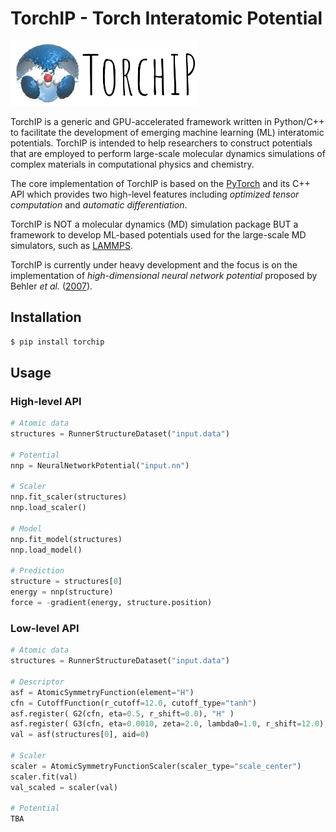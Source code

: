 <!-- # TorchIP - A Framework for Machine Learning Interatomic Potential Development -->
# TorchIP - Torch Interatomic Potential

<!-- 
╭━━━━╮╱╱╱╱╱╱╭╮╱╭━━┳━━━╮ \
┃╭╮╭╮┃╱╱╱╱╱╱┃┃╱╰┫┣┫╭━╮┃ \
╰╯┃┃┣┻━┳━┳━━┫╰━╮┃┃┃╰━╯┃ \
╱╱┃┃┃╭╮┃╭┫╭━┫╭╮┃┃┃┃╭━━╯ \
╱╱┃┃┃╰╯┃┃┃╰━┫┃┃┣┫┣┫┃    \
╱╱╰╯╰━━┻╯╰━━┻╯╰┻━━┻╯    
 -->

<img src="./docs/images/logo.png" alt="NNP" width="300"/>

<!-- ## What is it? -->
TorchIP is a generic and GPU-accelerated framework written in Python/C++ to facilitate the development of emerging machine learning (ML) interatomic potentials. 
TorchIP is intended to help researchers to construct potentials that are employed to perform large-scale molecular dynamics simulations of complex materials in computational physics and chemistry.

The core implementation of TorchIP is based on the [PyTorch](https://github.com/pytorch/pytorch) and its C++ API which provides two high-level features including _optimized tensor computation_ and _automatic differentiation_.

<!--  -->
TorchIP is NOT a molecular dynamics (MD) simulation package BUT a framework to develop ML-based potentials used for the large-scale MD simulators, such as [LAMMPS](https://github.com/lammps/lammps).

<!--  -->
TorchIP is currently under heavy development and the focus is on the implementation of _high-dimensional neural network potential_ proposed by Behler _et al._ ([2007](https://journals.aps.org/prl/abstract/10.1103/PhysRevLett.98.146401)).

## Installation
```bash
$ pip install torchip
```

## Usage
### High-level API
```python
# Atomic data
structures = RunnerStructureDataset("input.data")

# Potential
nnp = NeuralNetworkPotential("input.nn")

# Scaler
nnp.fit_scaler(structures)
nnp.load_scaler()

# Model
nnp.fit_model(structures)
nnp.load_model()

# Prediction
structure = structures[0]
energy = nnp(structure)
force = -gradient(energy, structure.position)
```

### Low-level API
```python
# Atomic data
structures = RunnerStructureDataset("input.data")

# Descriptor
asf = AtomicSymmetryFunction(element="H")
cfn = CutoffFunction(r_cutoff=12.0, cutoff_type="tanh")
asf.register( G2(cfn, eta=0.5, r_shift=0.0), "H" )
asf.register( G3(cfn, eta=0.0010, zeta=2.0, lambda0=1.0, r_shift=12.0), "H", "O" )
val = asf(structures[0], aid=0)

# Scaler
scaler = AtomicSymmetryFunctionScaler(scaler_type="scale_center")
scaler.fit(val)
val_scaled = scaler(val)

# Potential
TBA
```
